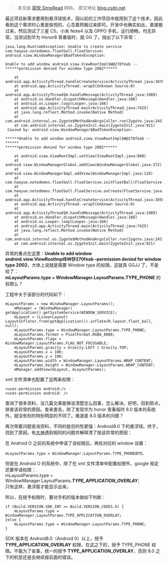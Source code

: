 > 本文由 [简悦 SimpRead](http://ksria.com/simpread/) 转码， 原文地址 [blog.csdn.net](https://blog.csdn.net/haoyuegongzi/article/details/81699699)

最近项目新需求要用到悬浮球技术，因以前的工作项目中就用到了这个技术，因此看到这个需求时心里是愉悦的，心念着照搬过来即可。开发中也确实如此，直接搬过来，然后测试了三星 C5，小米 Note4 以及 OPPO 手机，运行顺畅，均无异常。当测试到华为 Honor8 青春版时，就 GG 了。抛出了以下异常：

```
java.lang.RuntimeException: Unable to create service com.haoyue.notedemos.floatball.FloatServive: android.view.WindowManager$BadTokenException: 

Unable to add window android.view.ViewRootImpl$W@270feab -- 
******permission denied for window type 2002******

    at android.app.ActivityThread.handleCreateService(ActivityThread.java:3878)
    at android.app.ActivityThread.-wrap5(Unknown Source:0)
    at android.app.ActivityThread$H.handleMessage(ActivityThread.java:1989)
    at android.os.Handler.dispatchMessage(Handler.java:108)
    at android.os.Looper.loop(Looper.java:166)
    at android.app.ActivityThread.main(ActivityThread.java:7425)
    at java.lang.reflect.Method.invoke(Native Method)
    at com.android.internal.os.Zygote$MethodAndArgsCaller.run(Zygote.java:245)
    at com.android.internal.os.ZygoteInit.main(ZygoteInit.java:921)
 Caused by: android.view.WindowManager$BadTokenException: 

******Unable to add window android.view.ViewRootImpl$W@270feab -- ******
******permission denied for window type 2002******

    at android.view.ViewRootImpl.setView(ViewRootImpl.java:908)
    at android.view.WindowManagerGlobal.addView(WindowManagerGlobal.java:372)
    at android.view.WindowManagerImpl.addView(WindowManagerImpl.java:128)
    at com.haoyue.notedemos.floatball.FloatServive.initFloatBall(FloatServive.java:64)
    at com.haoyue.notedemos.floatball.FloatServive.onCreate(FloatServive.java:34)
    at android.app.ActivityThread.handleCreateService(ActivityThread.java:3858)
    at android.app.ActivityThread.-wrap5(Unknown Source:0) 
    at android.app.ActivityThread$H.handleMessage(ActivityThread.java:1989) 
    at android.os.Handler.dispatchMessage(Handler.java:108) 
    at android.os.Looper.loop(Looper.java:166) 
    at android.app.ActivityThread.main(ActivityThread.java:7425) 
    at java.lang.reflect.Method.invoke(Native Method) 
    at com.android.internal.os.Zygote$MethodAndArgsCaller.run(Zygote.java:245) 
    at com.android.internal.os.ZygoteInit.main(ZygoteInit.java:921)
```

异常的重点在这里：**Unable to add window android.view.ViewRootImpl$W@270feab –permission denied for window type 2002**，大体上说就是需要 Window type 的权限。这就真 GGJJ 了，不是给了：  
**mLayoutParams.type = WindowManager.LayoutParams.TYPE_PHONE** 的权限么？

工程中关于该部分的代码如下：

```
mLayoutParams = new WindowManager.LayoutParams();
    mManager = (WindowManager) getApplication().getSystemService(WINDOW_SERVICE);
    mLayout = (LinearLayout) LayoutInflater.from(getApplication()).inflate(R.layout.flaot_ball, null);
    mLayoutParams.type = WindowManager.LayoutParams.TYPE_PHONE;
    mLayoutParams.format = PixelFormat.RGBA_8888;
    mLayoutParams.flags = WindowManager.LayoutParams.FLAG_NOT_FOCUSABLE;
    mLayoutParams.gravity = Gravity.LEFT | Gravity.TOP;
    mLayoutParams.x = 100;
    mLayoutParams.y = 100;
    mLayoutParams.width = WindowManager.LayoutParams.WRAP_CONTENT;
    mLayoutParams.height = WindowManager.LayoutParams.WRAP_CONTENT;
    mManager.addView(mLayout, mLayoutParams);
```

xml 文件清单也配置了这两条权限：

```
<uses-permission android:/>
<uses-permission android: />
```

查询了很多资料，没几篇文章能够说清楚怎么回事，怎么解决。好吧，回到原点，排查该异常的原因。查来查去，除了发现华为 honor 青春版时 8.0 版本的系统外，就没有别的特别明显的不同了。难道是 8.0 版本的问题？

再次带着问题查询资料，不同的是目的性更强：Android8.0 下的悬浮球。终于，找到了原因，有[大神](https://blog.csdn.net/AmazonUnicon/article/details/80986035)遇到相同的问题并解释清了抛该异常的原因：

在 Android O 之前的系统中申请了该权限后，再给对应的 window 设置：

```
mLayoutParams.type = WindowManager.LayoutParams.TYPE_PHONE即可。
```

但是在 Android O 的系统中，除了在 xml 文件清单中配置权限外，google 规定还要申请权限：.  
mLayoutParams.type = WindowManager.LayoutParams.**_TYPE_APPLICATION_OVERLAY_**;  
只有这样，悬浮窗才能显示出来。

所以，在授予权限时，要对手机的版本做如下判断：

```
if (Build.VERSION.SDK_INT >= Build.VERSION_CODES.O) {
    mLayoutParams.type = WindowManager.LayoutParams.TYPE_APPLICATION_OVERLAY;
}else {
    mLayoutParams.type = WindowManager.LayoutParams.TYPE_PHONE;
}
```

SDK 版本在 Android8.0（Android 0）以上，授予 **TYPE_APPLICATION_OVERLAY** 权限，在这之下的，授予 TYPE_PHONE 权限。不能为了省事，统一的授予 **TYPE_APPLICATION_OVERLAY**，否则 8.0 之下的机型还是会继续报前面的错误。